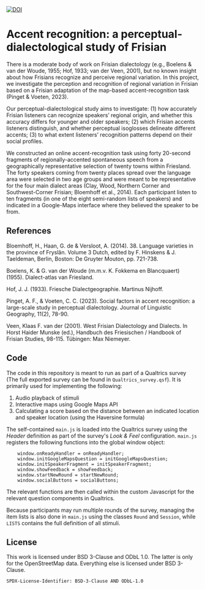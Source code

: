 [![DOI](https://zenodo.org/badge/433441878.svg)](https://zenodo.org/doi/10.5281/zenodo.10479054)

# Accent recognition: a perceptual-dialectological study of Frisian

There is a moderate body of work on Frisian dialectology (e.g., Boelens & van der Woude, 1955; Hof, 1933; van der Veen, 2001), but no known insight about how Frisians recognize and perceive regional variation. In this project, we investigate the perception and recognition of regional variation in Frisian based on a Frisian adaptation of the map-based accent-recognition task (Pinget & Voeten, 2023).

Our perceptual-dialectological study aims to investigate: (1) how accurately Frisian listeners can recognize speakers’ regional origin, and whether this accuracy differs for younger and older speakers; (2) which Frisian accents listeners distinguish, and whether perceptual isoglosses delineate different accents; (3) to what extent listeners’ recognition patterns depend on their social profiles.

We constructed an online accent-recognition task using forty 20-second fragments of regionally-accented spontaneous speech from a geographically representative selection of twenty towns within Friesland. The forty speakers coming from twenty places spread over the language area were selected in two age groups and were meant to be representative for the four main dialect areas (Clay, Wood, Northern Corner and Southwest-Corner Frisian; Bloemhoff et al., 2014). Each participant listen to ten fragments (in one of the eight semi-random lists of speakers) and indicated in a Google-Maps interface where they believed the speaker to be from. 

## References

Bloemhoff, H., Haan, G. de & Versloot, A. (2014). 38. Language varieties in the province of Fryslân. Volume 3 Dutch, edited by F. Hinskens & J. Taeldeman, Berlin, Boston: De Gruyter Mouton, pp. 721-738.

Boelens, K. & G. van der Woude (m.m.v. K. Fokkema en Blancquaert) (1955). Dialect-atlas van Friesland.

Hof, J. J. (1933). Friesche Dialectgeographie. Martinus Nijhoff.

Pinget, A. F., & Voeten, C. C. (2023). Social factors in accent recognition: a large-scale study in perceptual dialectology. Journal of Linguistic Geography, 11(2), 78-90.

Veen, Klaas F. van der (2001). West Frisian Dialectology and Dialects. In Horst Haider Munske (ed.), Handbuch des Friesischen / Handbook of Frisian Studies, 98-115. Tübingen: Max Niemeyer. 

## Code

The code in this repository is meant to run as part of a Qualtrics survey (The full exported survey can be found in `Qualtrics_survey.qsf`).
It is primarily used for implementing the following:

1. Audio playback of stimuli
2. Interactive maps using Google Maps API
3. Calculating a score based on the distance between an indicated location and speaker location (using the Haversine formula)

The self-contained `main.js` is loaded into the Qualtrics survey using the *Header* definition as part of the survey's *Look & Feel* configuration.
`main.js` registers the following functions into the global window object:

```
    window.onReadyHandler = onReadyHandler;
    window.initGoogleMapsQuestion = initGoogleMapsQuestion;
    window.initSpeakerFragment = initSpeakerFragment;
    window.showFeedback = showFeedback;
    window.startNewRound = startNewRound;
    window.socialButtons = socialButtons;
```

The relevant functions are then called within the custom Javascript for the relevant question components in Qualtrics.

Because participants may run multiple rounds of the survey, managing the item lists is also done in `main.js` using the classes `Round` and `Session`, while `LISTS` contains the full definition of all stimuli.

## License

This work is licensed under BSD 3-Clause and ODbL 1.0. The latter is only for the OpenStreetMap data. Everything else is licensed under BSD 3-Clause.

`SPDX-License-Identifier: BSD-3-Clause AND ODbL-1.0`
